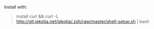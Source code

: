 Install with:
 > install curl && curl -L http://git.jekotia.net/jekotia/.zsh/raw/master/shell-setup.sh | bash
